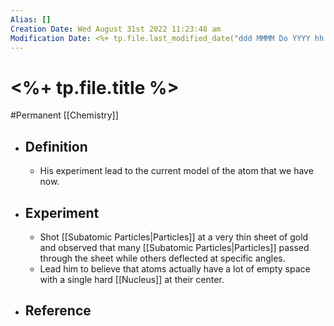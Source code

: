 ```yaml
---
Alias: []
Creation Date: Wed August 31st 2022 11:23:48 am 
Modification Date: <%+ tp.file.last_modified_date("ddd MMMM Do YYYY hh:mm:ss a") %>
---
```

# <%+ tp.file.title %>
#Permanent [[Chemistry]]

- ## Definition
	- His experiment lead to the current model of the atom that we have now.
- ## Experiment
	- Shot [[Subatomic Particles|Particles]] at a very thin sheet of gold and observed that many [[Subatomic Particles|Particles]] passed through the sheet while others deflected at specific angles.
	- Lead him to believe that atoms actually have a lot of empty space with a single hard [[Nucleus]] at their center.
- ## Reference
